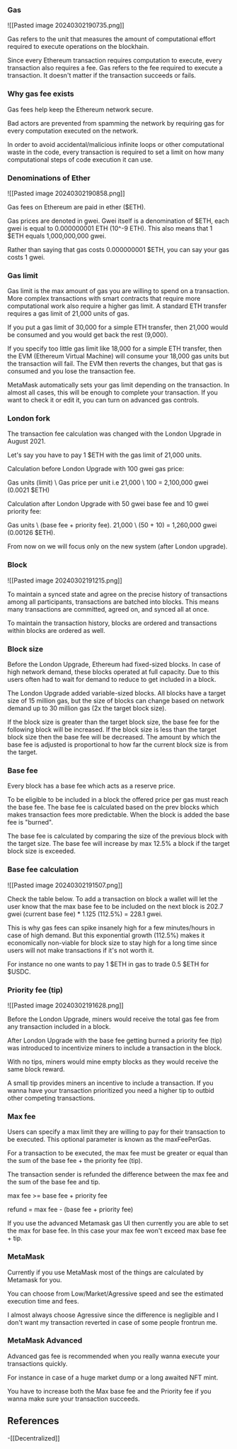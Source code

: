 ### Gas

![[Pasted image 20240302190735.png]]

Gas refers to the unit that measures the amount of computational effort required to execute operations on the blockhain.

Since every Ethereum transaction requires computation to execute, every transaction also requires a fee. Gas refers to the fee required to execute a transaction. It doesn't matter if the transaction succeeds or fails.


### Why gas fee exists

Gas fees help keep the Ethereum network secure.

Bad actors are prevented from spamming the network by requiring gas for every computation executed on the network.

In order to avoid accidental/malicious infinite loops or other computational waste in the code, every transaction is required to set a limit on how many computational steps of code execution it can use.


### Denominations of Ether

![[Pasted image 20240302190858.png]]

Gas fees on Ethereum are paid in ether ($ETH).

Gas prices are denoted in gwei. Gwei itself is a denomination of $ETH, each gwei is equal to 0.000000001 ETH (10^-9 ETH). This also means that 1 $ETH equals 1,000,000,000 gwei.

Rather than saying that gas costs 0.000000001 $ETH, you can say your gas costs 1 gwei.


### Gas limit

Gas limit is the max amount of gas you are willing to spend on a transaction. More complex transactions with smart contracts that require more computational work also require a higher gas limit. A standard ETH transfer requires a gas limit of 21,000 units of gas.

If you put a gas limit of 30,000 for a simple ETH transfer, then 21,000 would be consumed and you would get back the rest (9,000).

If you specify too little gas limit like 18,000 for a simple ETH transfer, then the EVM (Ethereum Virtual Machine) will consume your 18,000 gas units but the transaction will fail. The EVM then reverts the changes, but that gas is consumed and you lose the transaction fee.

MetaMask automatically sets your gas limit depending on the transaction. In almost all cases, this will be enough to complete your transaction. If you want to check it or edit it, you can turn on advanced gas controls.



### London fork

The transaction fee calculation was changed with the London Upgrade in August 2021.

Let's say you have to pay 1 $ETH with the gas limit of 21,000 units.

Calculation before London Upgrade with 100 gwei gas price:

Gas units (limit) \ Gas price per unit i.e 21,000 \ 100 = 2,100,000 gwei (0.0021 $ETH)

Calculation after London Upgrade with 50 gwei base fee and 10 gwei priority fee:

Gas units \ (base fee + priority fee). 21,000 \ (50 + 10) = 1,260,000 gwei (0.00126 $ETH).

From now on we will focus only on the new system (after London upgrade).


### Block

![[Pasted image 20240302191215.png]]

To maintain a synced state and agree on the precise history of transactions among all participants, transactions are batched into blocks. This means many transactions are committed, agreed on, and synced all at once.

To maintain the transaction history, blocks are ordered and transactions within blocks are ordered as well.


### Block size

Before the London Upgrade, Ethereum had fixed-sized blocks. In case of high network demand, these blocks operated at full capacity. Due to this users often had to wait for demand to reduce to get included in a block.

The London Upgrade added variable-sized blocks. All blocks have a target size of 15 million gas, but the size of blocks can change based on network demand up to 30 million gas (2x the target block size).

 If the block size is greater than the target block size, the base fee for the following block will be increased. If the block size is less than the target block size then the base fee will be decreased. The amount by which the base fee is adjusted is proportional to how far the current block size is from the target.



### Base fee

Every block has a base fee which acts as a reserve price.

To be eligible to be included in a block the offered price per gas must reach the base fee. The base fee is calculated based on the prev blocks which makes transaction fees more predictable. When the block is added the base fee is "burned".

The base fee is calculated by comparing the size of the previous block with the target size. The base fee will increase by max 12.5% a block if the target block size is exceeded.



### Base fee calculation

![[Pasted image 20240302191507.png]]

Check the table below. To add a transaction on block  a wallet will let the user know that the max base fee to be included on the next block is 202.7 gwei (current base fee) \* 1.125 (112.5%) = 228.1 gwei.

This is why gas fees can spike insanely high for a few minutes/hours in case of high demand. But this exponential growth (112.5%) makes it economically non-viable for block size to stay high for a long time since users will not make transactions if it's not worth it.

 For instance no one wants to pay 1 $ETH in gas to trade 0.5 $ETH for $USDC.



### Priority fee (tip)

![[Pasted image 20240302191628.png]]

Before the London Upgrade, miners would receive the total gas fee from any transaction included in a block.

After London Upgrade with the base fee getting burned a priority fee (tip) was introduced to incentivize miners to include a transaction in the block. 

With no tips, miners would mine empty blocks as they would receive the same block reward. 

A small tip provides miners an incentive to include a transaction. If you wanna have your transaction prioritized you need a higher tip to outbid other competing transactions.

### Max fee

Users can specify a max limit they are willing to pay for their transaction to be executed. This optional parameter is known as the maxFeePerGas. 

For a transaction to be executed, the max fee must be greater or equal than the sum of the base fee + the priority fee (tip). 

The transaction sender is refunded the difference between the max fee and the sum of the base fee and tip.

max fee >= base fee + priority fee

refund = max fee - (base fee + priority fee)

If you use the advanced Metamask gas UI then currently you are able to set the max for base fee. In this case your max fee won't exceed max base fee + tip.



### MetaMask

Currently if you use MetaMask most of the things are calculated by Metamask for you. 

You can choose from Low/Market/Agressive speed and see the estimated execution time and fees.

I almost always choose Agressive since the difference is negligible and I don't want my transaction reverted in case of some people frontrun me.


### MetaMask Advanced

Advanced gas fee is recommended when you really wanna execute your transactions quickly. 

For instance in case of a huge market dump or a long awaited NFT mint.

You have to increase both the Max base fee and the Priority fee if you wanna make sure your transaction succeeds.

## References
<!-- Links to pages not referenced in the content -->
-[[Decentralized]]